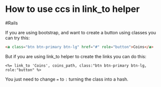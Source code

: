 # How to use ccs in link_to helper
#Rails

If you are using bootstrap, and want to create a button using classes you can try this:

```html
<a class="btn btn-primary btn-lg" href="#" role="button">Coins</a>
```

But if you are using link_to helper to create the links you can do this:

```erb 
<%= link_to 'Coins', coins_path, class:"btn btn-primary btn-lg, role:"button" %>  
```

You just need to change `=` to `:` turning the class into a hash.